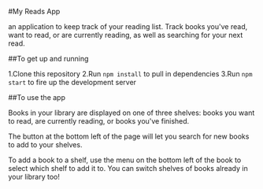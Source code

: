 #My Reads App

an application to keep track of your reading list. Track books you've read, want to read, or are currently reading, as well as searching for your next read.

##To get up and running

1.Clone this repository
2.Run ```npm install``` to pull in dependencies
3.Run ```npm start``` to fire up the development server

##To use the app

Books in your library are displayed on one of three shelves: books you want to read, are currently reading, or books you've finished.

The button at the bottom left of the page will let you search for new books to add to your shelves.

To add a book to a shelf, use the menu on the bottom left of the book to select which shelf to add it to. You can switch shelves of books already in your library too!